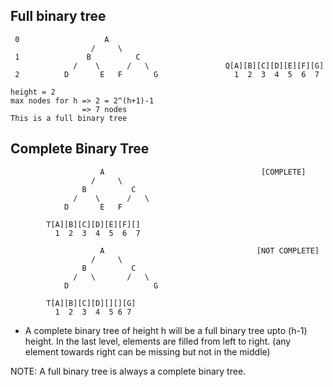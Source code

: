 ## Full binary tree
```
 0                   A
                  /     \
 1               B          C
              /    \      /   \                 Q[A][B][C][D][E][F][G]
 2          D       E   F       G                 1  2  3  4  5  6  7
```
    height = 2
    max nodes for h => 2 = 2^(h+1)-1 
                    => 7 nodes
    This is a full binary tree


## Complete Binary Tree
```
                    A                                   [COMPLETE]
                  /     \
                B          C
              /    \      /   \  
            D       E   F       

        T[A][B][C][D][E][F][]
          1  2  3  4  5  6  7

                    A                                  [NOT COMPLETE]
                  /     \
                B          C
              /   \       /   \  
            D                   G

        T[A][B][C][D][][][G]
          1  2  3  4  5 6 7
```
* A complete binary tree of height h will be a full binary tree upto (h-1) height.
  In the last level, elements are filled from left to right. (any element towards right can be missing but not in the middle)


NOTE: A full binary tree is always a complete binary tree.